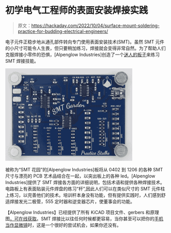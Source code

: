 # 初学电气工程师的表面安装焊接实践

> 原文：<https://hackaday.com/2022/10/04/surface-mount-soldering-practice-for-budding-electrical-engineers/>

电子元件正稳步地从通孔部件转向专门使用表面安装技术(SMT)。虽然 SMT 元件的小尺寸可能令人生畏，但只要稍加练习，焊接就会变得非常自然。为了帮助人们克服焊接小零件的恐惧，[Alpenglow Industries]创造了一个[迷人的板子](https://www.alpenglowindustries.com/smt-garden.html#/)来练习 SMT 焊接技能。

![Back of "SMT Garden" PCB with only the 555 timer chips and inverter chip populated](img/a7cb24b2582cf0ac64db6906271783af.png)

被称为“SMT 花园”的[Alpenglow Industries]板将从 0402 到 1206 的各种 SMT 尺寸与漂亮的 PCB 艺术品结合在一起，以突出板上的各种 led。[Alpenglow Industries]提供了 SMT 焊接各方面的详细说明，包括术语和提供各种焊接技术。电路板上有表面贴装元件焊盘的练习“杆”,因此人们可以在类似尺寸的 SMT 元件柱上练习，以完善他们的技术。培训杆本身没有功能，但有提供实践时，人们感到舒适焊接发光二极管，555 定时器和逆变器芯片，使董事会的功能。

【Alpenglow Industries】已经提供了所有 KiCAD 项目文件、gerbers 和原理图[，可在线获取](https://github.com/AlpenglowIndustries/Alpenglow_SMTGarden_PCB)。SMT 焊接比以往任何时候都更容易，当你甚至可以把你的[手机当作显微镜](https://hackaday.com/2021/02/05/using-your-phone-as-a-microscope-on-the-electronics-workbench/)时，这是一个很好的尝试机会，如果你还没有。